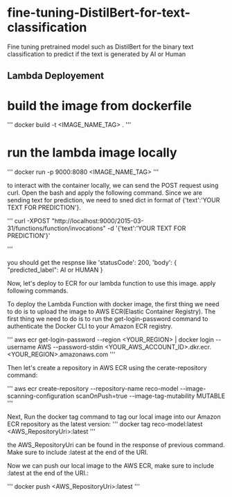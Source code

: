 # fine-tuning-DistilBert-for-text-classification
Fine tuning pretrained model such as DistilBert for the binary text classification to predict if the text is generated by AI or Human


## Lambda Deployement
# build the image from dockerfile
'''
docker build -t <IMAGE_NAME_TAG> .
'''

# run the lambda image locally
'''
docker run -p 9000:8080 <IMAGE_NAME_TAG>
'''

to interact with the container locally, we can send the POST request using curl. Open the bash and apply the following command. Since we are sending text for prediction, we need to sned dict in format of {'text':'YOUR TEXT FOR PREDICTION'}.

'''
curl -XPOST "http://localhost:9000/2015-03-31/functions/function/invocations" -d '{'text':'YOUR TEXT FOR PREDICTION'}'

'''

you should get the respnse like 
'statusCode': 200,
        'body':          {
                "predicted_label": AI or HUMAN
            }
            
Now, let's deploy to ECR for our lambda function to use this image. apply following commands.

To deploy the Lambda Function with docker image, the first thing we need to do is to upload the image to AWS ECR(Elastic Container Registry). The first thing we need to do is to run the get-login-password command to authenticate the Docker CLI to your Amazon ECR registry.

'''
aws ecr get-login-password --region <YOUR_REGION> | docker login --username AWS --password-stdin <YOUR_AWS_ACCOUNT_ID>.dkr.ecr.<YOUR_REGION>.amazonaws.com
'''

Then let's create a repository in AWS ECR using the cerate-repository command:

'''
aws ecr create-repository --repository-name reco-model --image-scanning-configuration scanOnPush=true --image-tag-mutability MUTABLE
'''

Next, Run the docker tag command to tag our local image into our Amazon ECR repository as the latest version:
'''
docker tag reco-model:latest <AWS_RepositoryUri>:latest
'''

the AWS_RepositoryUri can be found in the response of previous command. Make sure to include :latest at the end of the URI.

Now we can push our local image to the AWS ECR, make sure to include :latest at the end of the URI.:

'''
docker push <AWS_RepositoryUri>:latest
'''